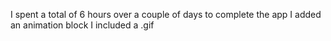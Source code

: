 I spent a total of 6 hours over a couple of days to complete the app
I added an animation block
I included a .gif 
